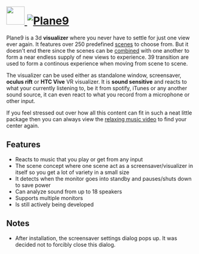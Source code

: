 # [<img src="https://cdn.jsdelivr.net/gh/AdmiringWorm/chocolatey-packages@af274316f05ba79928038b7be4aaef28dbfa596c/automatic/plane9/icons/32x32.png" height="48" width="48" /> ![Plane9](https://img.shields.io/chocolatey/v/plane9.svg?label=Plane9&style=for-the-badge)](https://community.chocolatey.org/packages/plane9)

Plane9 is a 3d **visualizer** where you never have to settle for just one view ever again. It features over 250 predefined [scenes][] to choose from. But it doesn't end there since the scenes can be [combined][] with one another to form a near endless supply of new views to experience. 39 transition are used to form a continous experience when moving from scene to scene.

The visualizer can be used either as standalone window, screensaver, **oculus rift** or **HTC Vive** VR visualizer. It is **sound sensitive** and reacts to what your currently listening to, be it from spotify, iTunes or any another sound source, it can even react to what you record from a microphone or other input.

If you feel stressed out over how all this content can fit in such a neat little package then you can always view the [relaxing music video][] to find your center again.

## Features

- Reacts to music that you play or get from any input
- The scene concept where one scene act as a screensaver/visualizer in itself so you get a lot of variety in a small size
- It detects when the monitor goes into standby and pauses/shuts down to save power
- Can analyze sound from up to 18 speakers
- Supports multiple monitors
- Is still actively being developed

## Notes

- After installation, the screensaver settings dialog pops up. It was decided not to forcibly close this dialog.

[scenes]: https://www.plane9.com/scenes
[combined]: https://www.plane9.com/Wiki/Scenes
[relaxing music video]: https://youtu.be/hijqzdwDGrU

